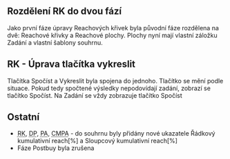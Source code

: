 ﻿---
categories: [fenix]
layout: fenix
---

## Rozdělení RK do dvou fází

Jako první fáze úpravy Reachových křivek byla původní fáze rozdělena na dvě: Reachové křivky a Reachové plochy.
Plochy nyní mají vlastní záložku Zadání a vlastní šablony souhrnu. 

## RK - Úprava tlačítka vykreslit
Tlačítka Spočíst a Vykreslit byla spojena do jednoho. Tlačítko se mění podle situace. Pokud tedy spočtené výsledky nepodovídají zadání, zobrazí se tlačítko Spočíst. Na Zadání se vždy zobrazuje tlačítko Spočíst    


## Ostatní
<ul>
<li><abbr title="Reachové křivky">RK</abbr>, <abbr title="Detailní plán">DP</abbr>, <abbr title="Postanalýza">PA</abbr>, <abbr title="Crossmediální postanalýza">CMPA</abbr> - do souhrnu byly přidány nové ukazatele Řádkový kumulativní reach[%] a Sloupcový kumulativní reach[%]</li>
<li>Fáze Postbuy byla zrušena</li>
</ul>


